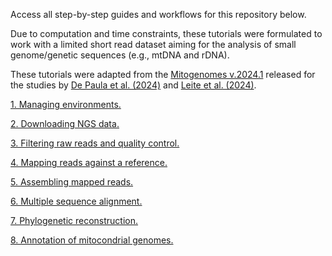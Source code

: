 Access all step-by-step guides and workflows for this repository below.

Due to computation and time constraints, these tutorials were formulated to work with a limited short read dataset aiming for the analysis of small genome/genetic sequences (e.g., mtDNA and rDNA).

These tutorials were adapted from the [Mitogenomes v.2024.1](https://github.com/depaulats/Mitogenomes/releases/tag/v.2024.1) released for the studies by [De Paula et al. (2024)](https://doi.org/10.7717/peerj.18255) and [Leite et al. (2024)](https://doi.org/10.1007/s12041-024-01485-7). 

[1. Managing environments.](https://github.com/depaulats/MARRIO_genomics/blob/main/conda.md)

[2. Downloading NGS data.](https://github.com/depaulats/MARRIO_genomics/blob/main/dump.md)

[3. Filtering raw reads and quality control.](https://github.com/depaulats/MARRIO_genomics/blob/main/clean.md)

[4. Mapping reads against a reference.](https://github.com/depaulats/MARRIO_genomics/blob/main/map.md)

[5. Assembling mapped reads.](https://github.com/depaulats/MARRIO_genomics/blob/main/assemble.md)

[6. Multiple sequence alignment.]()

[7. Phylogenetic reconstruction.]()

[8. Annotation of mitocondrial genomes.]()
